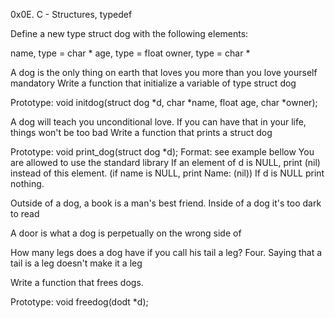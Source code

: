 0x0E. C - Structures, typedef

Define a new type struct dog with the following elements:

name, type = char *
age, type = float
owner, type = char *

A dog is the only thing on earth that loves you more than you love yourself
mandatory
Write a function that initialize a variable of type struct dog

Prototype: void initdog(struct dog *d, char *name, float age, char *owner);

 A dog will teach you unconditional love. If you can have that in your life, things won't be too bad
Write a function that prints a struct dog

Prototype: void print_dog(struct dog *d);
Format: see example bellow
You are allowed to use the standard library
If an element of d is NULL, print (nil) instead of this element. (if name is NULL, print Name: (nil))
If d is NULL print nothing.

Outside of a dog, a book is a man's best friend. Inside of a dog it's too dark to read

A door is what a dog is perpetually on the wrong side of

How many legs does a dog have if you call his tail a leg? Four. Saying that a tail is a leg doesn't make it a leg

Write a function that frees dogs.

Prototype: void freedog(dodt *d);
